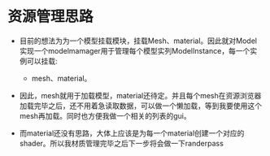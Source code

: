 # 资源管理思路
- 目前的想法为为一个模型挂载模块，挂载Mesh、material。因此就对Model实现一个modelmamager用于管理每个模型实列ModelInstance，每一个实例可以挂载:
    - mesh、material。
    
- 因此，mesh就用于加载模型，material还待定。并且每个mesh在资源浏览器加载完毕之后，还不用着急读取数据，可以做一个懒加载，等到我要使用这个mesh再加载。同时也方便我做一个相关的列表的gui。

- 而material还没有思路，大体上应该是为每一个material创建一个对应的shader。所以我材质管理完毕之后下一步将会做一下randerpass
